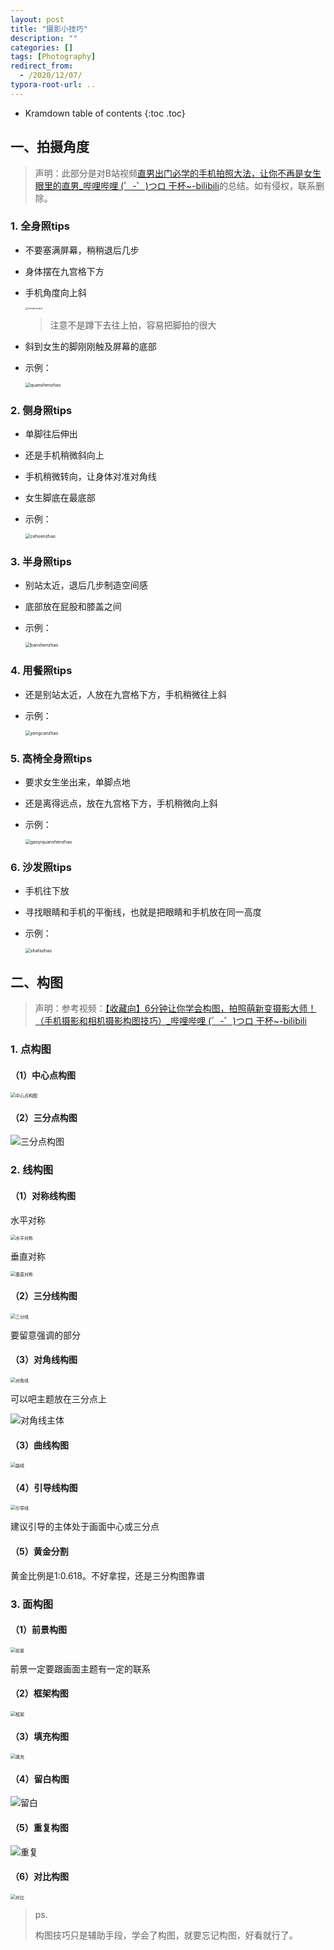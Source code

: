 ```yaml
---
layout: post
title: "摄影小技巧"
description: ""
categories: []
tags: [Photography]
redirect_from:
  - /2020/12/07/
typora-root-url: ..
---
```




* Kramdown table of contents
{:toc .toc}
## 一、拍摄角度

> 声明：此部分是对B站视频[直男出门必学的手机拍照大法，让你不再是女生眼里的直男_哔哩哔哩 (゜-゜)つロ 干杯~-bilibili](https://www.bilibili.com/video/BV174411x7G3)的总结。如有侵权，联系删除。

### 1. 全身照tips

- 不要塞满屏幕，稍稍退后几步

- 身体摆在九宫格下方

- 手机角度向上斜

  <img src="/images/posts/2020-12-07/xiangshangxie.png" alt="xiangshangxie" style="zoom: 25%;" />

  > 注意不是蹲下去往上拍，容易把脚拍的很大

- 斜到女生的脚刚刚触及屏幕的底部

- 示例：

  <img src="/images/posts/2020-12-07/quanshenzhao.png" alt="quanshenzhao" style="zoom:50%;" />

### 2.  侧身照tips

- 单脚往后伸出

- 还是手机稍微斜向上

- 手机稍微转向，让身体对准对角线

- 女生脚底在最底部

- 示例：

  <img src="/images/posts/2020-12-07/cehsenzhao.png" alt="cehsenzhao" style="zoom:50%;" />

### 3. 半身照tips

- 别站太近，退后几步制造空间感

- 底部放在屁股和膝盖之间

- 示例：

  <img src="/images/posts/2020-12-07/banshenzhao.png" alt="banshenzhao" style="zoom:50%;" />

### 4. 用餐照tips

- 还是别站太近，人放在九宫格下方，手机稍微往上斜

- 示例：

  <img src="/images/posts/2020-12-07/yongcanzhao.png" alt="yongcanzhao" style="zoom:50%;" />

### 5. 高椅全身照tips

- 要求女生坐出来，单脚点地

- 还是离得远点，放在九宫格下方，手机稍微向上斜

- 示例：

  <img src="/images/posts/2020-12-07/gaoyiquanshenzhao.png" alt="gaoyiquanshenzhao" style="zoom:50%;" />

### 6. 沙发照tips

- 手机往下放

- 寻找眼睛和手机的平衡线，也就是把眼睛和手机放在同一高度

- 示例：

  <img src="/images/posts/2020-12-07/shafazhao.png" alt="shafazhao" style="zoom:50%;" />

## 二、构图

> 声明：参考视频：[【收藏向】6分钟让你学会构图，拍照萌新变摄影大师！（手机摄影和相机摄影构图技巧）_哔哩哔哩 (゜-゜)つロ 干杯~-bilibili](https://www.bilibili.com/video/BV1Q64y1T7ox)

### 1. 点构图

#### （1）中心点构图

<img src="/images/posts/2020-12-07/中心点构图.png" alt="中心点构图" style="zoom:50%;" />

#### （2）三分点构图

![三分点构图](/images/posts/2020-12-07/三分点构图.png)

### 2. 线构图

#### （1）对称线构图

水平对称

<img src="/images/posts/2020-12-07/水平对称.png" alt="水平对称" style="zoom:50%;" />

垂直对称

<img src="/images/posts/2020-12-07/垂直对称.png" alt="垂直对称" style="zoom:50%;" />

#### （2）三分线构图

<img src="/images/posts/2020-12-07/三分线.png" alt="三分线" style="zoom:50%;" />

要留意强调的部分

#### （3）对角线构图

<img src="/images/posts/2020-12-07/对角线.png" alt="对角线" style="zoom:50%;" />

可以吧主题放在三分点上

![对角线主体](/images/posts/2020-12-07/对角线主体.png)

#### （3）曲线构图

<img src="/images/posts/2020-12-07/曲线.png" alt="曲线" style="zoom:50%;" />

#### （4）引导线构图

<img src="/images/posts/2020-12-07/引导线.png" alt="引导线" style="zoom:50%;" />

建议引导的主体处于画面中心或三分点

#### （5）黄金分割

黄金比例是1:0.618。不好拿捏，还是三分构图靠谱

### 3. 面构图

#### （1）前景构图

<img src="/images/posts/2020-12-07/前景.png" alt="前景" style="zoom:50%;" />

前景一定要跟画面主题有一定的联系

#### （2）框架构图

<img src="/images/posts/2020-12-07/框架.png" alt="框架" style="zoom:50%;" />

#### （3）填充构图

<img src="/images/posts/2020-12-07/填充.png" alt="填充" style="zoom:50%;" />

#### （4）留白构图

![留白](/images/posts/2020-12-07/留白.png)

#### （5）重复构图

![重复](/images/posts/2020-12-07/重复.png)

#### （6）对比构图

<img src="/images/posts/2020-12-07/对比.png" alt="对比" style="zoom:50%;" />



> ps.
>
> 构图技巧只是辅助手段，学会了构图，就要忘记构图，好看就行了。